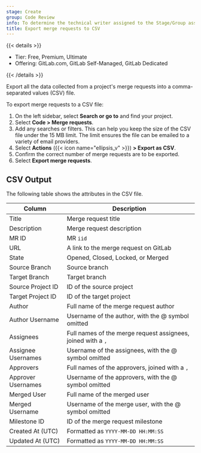 ```yaml
---
stage: Create
group: Code Review
info: To determine the technical writer assigned to the Stage/Group associated with this page, see https://handbook.gitlab.com/handbook/product/ux/technical-writing/#assignments
title: Export merge requests to CSV
---
```


{{< details >}}

- Tier: Free, Premium, Ultimate
- Offering: GitLab.com, GitLab Self-Managed, GitLab Dedicated

{{< /details >}}

Export all the data collected from a project's merge requests into a comma-separated values (CSV) file.

To export merge requests to a CSV file:

1. On the left sidebar, select **Search or go to** and find your project.
1. Select **Code > Merge requests**.
1. Add any searches or filters. This can help you keep the size of the CSV file under the 15 MB limit. The limit ensures
   the file can be emailed to a variety of email providers.
1. Select **Actions** ({{< icon name="ellipsis_v" >}}) **> Export as CSV**.
1. Confirm the correct number of merge requests are to be exported.
1. Select **Export merge requests**.

## CSV Output

The following table shows the attributes in the CSV file.

| Column             | Description                                                  |
|--------------------|--------------------------------------------------------------|
| Title              | Merge request title                                          |
| Description        | Merge request description                                    |
| MR ID              | MR `iid`                                                     |
| URL                | A link to the merge request on GitLab                        |
| State              | Opened, Closed, Locked, or Merged                            |
| Source Branch      | Source branch                                                |
| Target Branch      | Target branch                                                |
| Source Project ID  | ID of the source project                                     |
| Target Project ID  | ID of the target project                                     |
| Author             | Full name of the merge request author                        |
| Author Username    | Username of the author, with the @ symbol omitted            |
| Assignees          | Full names of the merge request assignees, joined with a `,` |
| Assignee Usernames | Username of the assignees, with the @ symbol omitted         |
| Approvers          | Full names of the approvers, joined with a `,`               |
| Approver Usernames | Username of the approvers, with the @ symbol omitted         |
| Merged User        | Full name of the merged user                                 |
| Merged Username    | Username of the merge user, with the @ symbol omitted        |
| Milestone ID       | ID of the merge request milestone                            |
| Created At (UTC)   | Formatted as `YYYY-MM-DD HH:MM:SS`                           |
| Updated At (UTC)   | Formatted as `YYYY-MM-DD HH:MM:SS`                           |
